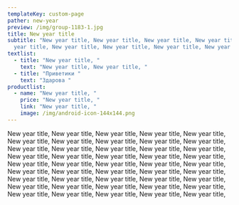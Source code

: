 ```yaml
---
templateKey: custom-page
pather: new-year
preview: /img/group-1183-1.jpg
title: New year title
subtitle: "New year title, New year title, New year title, New year title, New
  year title, New year title, New year title, New year title, New year title, "
textlist:
  - title: "New year title, "
    text: "New year title, New year title, "
  - title: "Приветики "
    text: "Здарова "
productlist:
  - name: "New year title, "
    price: "New year title, "
    link: "New year title, "
    image: /img/android-icon-144x144.png
---
```

New year title, New year title, New year title, New year title, New year title, New year title, New year title, New year title, New year title, New year title, New year title, New year title, New year title, New year title, New year title, New year title, New year title, New year title, New year title, New year title, New year title, New year title, New year title, New year title, New year title, New year title, New year title, New year title, New year title, New year title, New year title, New year title, New year title, New year title, New year title, New year title, New year title, New year title, New year title, New year title, New year title, New year title, New year title, New year title, New year title,